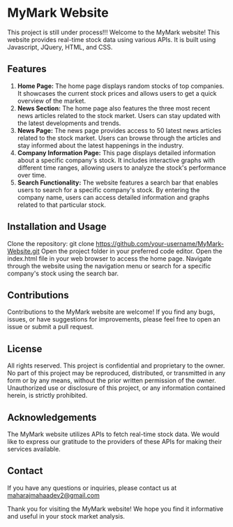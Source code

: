 # MyMark Website
This project is still under process!!!
Welcome to the MyMark website! This website provides real-time stock data using various APIs. It is built using Javascript, JQuery, HTML, and CSS.

## Features
1. **Home Page:** The home page displays random stocks of top companies. It showcases the current stock prices and allows users to get a quick overview of the market.
2. **News Section:** The home page also features the three most recent news articles related to the stock market. Users can stay updated with the latest developments and trends.
3. **News Page:** The news page provides access to 50 latest news articles related to the stock market. Users can browse through the articles and stay informed about the latest happenings in the industry.
4. **Company Information Page:** This page displays detailed information about a specific company's stock. It includes interactive graphs with different time ranges, allowing users to analyze the stock's performance over time.
5. **Search Functionality:** The website features a search bar that enables users to search for a specific company's stock. By entering the company name, users can access detailed information and graphs related to that particular stock.

## Installation and Usage
Clone the repository: git clone https://github.com/your-username/MyMark-Website.git
Open the project folder in your preferred code editor.
Open the index.html file in your web browser to access the home page.
Navigate through the website using the navigation menu or search for a specific company's stock using the search bar.

## Contributions
Contributions to the MyMark website are welcome! If you find any bugs, issues, or have suggestions for improvements, please feel free to open an issue or submit a pull request.

## License
All rights reserved. This project is confidential and proprietary to the owner. No part of this project may be reproduced, distributed, or transmitted in any form or by any means, without the prior written permission of the owner. Unauthorized use or disclosure of this project, or any information contained herein, is strictly prohibited.

## Acknowledgements
The MyMark website utilizes APIs to fetch real-time stock data. We would like to express our gratitude to the providers of these APIs for making their services available.

## Contact
If you have any questions or inquiries, please contact us at maharajmahaadev2@gmail.com

Thank you for visiting the MyMark website! We hope you find it informative and useful in your stock market analysis.
